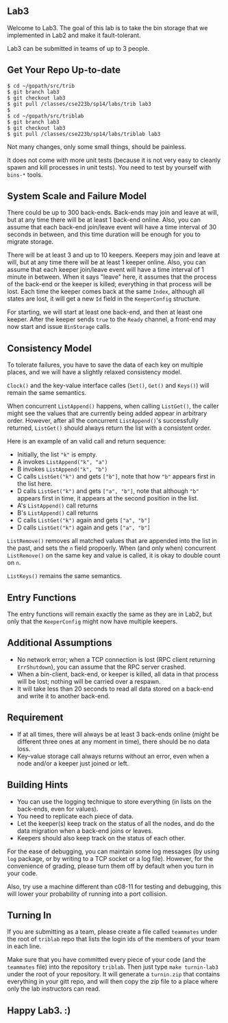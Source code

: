 ## Lab3

Welcome to Lab3. The goal of this lab is to take the bin storage that
we implemented in Lab2 and make it fault-tolerant.

Lab3 can be submitted in teams of up to 3 people.

## Get Your Repo Up-to-date

```
$ cd ~/gopath/src/trib
$ git branch lab3
$ git checkout lab3
$ git pull /classes/cse223b/sp14/labs/trib lab3
$
$ cd ~/gopath/src/triblab
$ git branch lab3
$ git checkout lab3
$ git pull /classes/cse223b/sp14/labs/triblab lab3
```

Not many changes, only some small things, should be painless.

It does not come with more unit tests (because it is not very easy to
cleanly spawn and kill processes in unit tests). You need to test by
yourself with `bins-*` tools.

## System Scale and Failure Model

There could be up to 300 back-ends. Back-ends may join and leave at
will, but at any time there will be at least 1 back-end online. Also,
you can assume that each back-end join/leave event will have a time
interval of 30 seconds in between, and this time duration will be
enough for you to migrate storage.

There will be at least 3 and up to 10 keepers. Keepers may join and
leave at will, but at any time there will be at least 1 keeper online.
Also, you can assume that each keeper join/leave event will have a
time interval of 1 minute in between. When it says "leave" here, it
assumes that the process of the back-end or the keeper is killed;
everything in that process will be lost.  Each time the keeper comes
back at the same `Index`, although all states are lost, it will get a
new `Id` field in the `KeeperConfig` structure.

For starting, we will start at least one back-end, and then at least one
keeper. After the keeper sends `true` to the `Ready` channel, a
front-end may now start and issue `BinStorage` calls.

## Consistency Model

To tolerate failures, you have to save the data of each key on
multiple places, and we will have a slightly relaxed consistency
model. 

`Clock()` and the key-value interface calles (`Set()`, `Get()` and
`Keys()`) will remain the same semantics.

When concurrent `ListAppend()` happens, when calling `ListGet()`, the
caller might see the values that are currently being added appear in
arbitrary order. However, after all the concurrent `ListAppend()`'s
successfully returned, `ListGet()` should always return the list with
a consistent order.

Here is an example of an valid call and return sequence:

- Initially, the list `"k"` is empty.
- A invokes `ListAppend("k", "a")`
- B invokes `ListAppend("k", "b")`
- C calls `ListGet("k")` and gets `["b"]`, note that how `"b"` appears
  first in the list here.
- D calls `ListGet("k")` and gets `["a", "b"]`, note that although
  `"b"` appears first in time, it appears at the second position in
  the list.
- A's `ListAppend()` call returns
- B's `ListAppend()` call returns
- C calls `ListGet("k")` again and gets `["a", "b"]`
- D calls `ListGet("k")` again and gets `["a", "b"]`

`ListRemove()` removes all matched values that are appended into
the list in the past, and sets the `n` field propoerly.
When (and only when) concurrent `ListRemove()` on the same key and 
value is called, it is okay to double count on `n`.

`ListKeys()` remains the same semantics.

## Entry Functions

The entry functions will remain exactly the same as they are in Lab2,
but only that the `KeeperConfig` might now have multiple keepers.

## Additional Assumptions

- No network error; when a TCP connection is lost (RPC client
  returning `ErrShutdown`), you can assume that the RPC server
  crashed.
- When a bin-client, back-end, or keeper is killed, all data in that
  process will be lost; nothing will be carried over a respawn.
- It will take less than 20 seconds to read all data stored on a
  back-end and write it to another back-end.

## Requirement

- If at all times, there will always be at least 3 back-ends online
  (might be different three ones at any moment in time), there should
  be no data loss.
- Key-value storage call always returns without an error, even when a
  node and/or a keeper just joined or left.

## Building Hints

- You can use the logging technique to store everything (in lists on
  the back-ends, even for values).
- You need to replicate each piece of data.
- Let the keeper(s) keep track on the status of all the nodes, and do
  the data migration when a back-end joins or leaves.
- Keepers should also keep track on the status of each other.

For the ease of debugging, you can maintain some log messages (by
using `log` package, or by writing to a TCP socket or a log file).
However, for the convenience of grading, please turn them off by
default when you turn in your code.

Also, try use a machine different than c08-11 for testing and debugging,
this will lower your probability of running into a port collision.

## Turning In

If you are submitting as a team, please create a file called
`teammates` under the root of `triblab` repo that lists the login ids
of the members of your team in each line.

Make sure that you have committed every piece of your code (and the
`teammates` file) into the repository `triblab`. Then just type 
`make turnin-lab3` under the root of your repository. It will generate a
`turnin.zip` that contains everything in your gitt repo, and will then
copy the zip file to a place where only the lab instructors can read.

## Happy Lab3. :)
